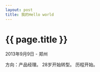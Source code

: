 ```yaml
---
layout: post
title: 我的Hello world
---
```

{{ page.title }}
================
<p class="meta">2013年9月9日 - 郑州</p>
方向：产品经理。
28岁开始转型。
历程开始。
